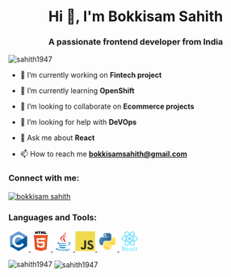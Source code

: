 <h1 align="center">Hi 👋, I'm Bokkisam Sahith</h1>
<h3 align="center">A passionate frontend developer from India</h3>

<p align="left"> <img src="https://komarev.com/ghpvc/?username=sahith1947&label=Profile%20views&color=0e75b6&style=flat" alt="sahith1947" /> </p>

- 🔭 I’m currently working on **Fintech project**

- 🌱 I’m currently learning **OpenShift**

- 👯 I’m looking to collaborate on **Ecommerce projects**

- 🤝 I’m looking for help with **DeVOps**

- 💬 Ask me about **React**

- 📫 How to reach me **bokkisamsahith@gmail.com**

<h3 align="left">Connect with me:</h3>
<p align="left">
<a href="https://linkedin.com/in/bokkisam sahith" target="blank"><img align="center" src="https://raw.githubusercontent.com/rahuldkjain/github-profile-readme-generator/master/src/images/icons/Social/linked-in-alt.svg" alt="bokkisam sahith" height="30" width="40" /></a>
</p>

<h3 align="left">Languages and Tools:</h3>
<p align="left"> <a href="https://www.cprogramming.com/" target="_blank" rel="noreferrer"> <img src="https://raw.githubusercontent.com/devicons/devicon/master/icons/c/c-original.svg" alt="c" width="40" height="40"/> </a> <a href="https://www.w3.org/html/" target="_blank" rel="noreferrer"> <img src="https://raw.githubusercontent.com/devicons/devicon/master/icons/html5/html5-original-wordmark.svg" alt="html5" width="40" height="40"/> </a> <a href="https://www.java.com" target="_blank" rel="noreferrer"> <img src="https://raw.githubusercontent.com/devicons/devicon/master/icons/java/java-original.svg" alt="java" width="40" height="40"/> </a> <a href="https://developer.mozilla.org/en-US/docs/Web/JavaScript" target="_blank" rel="noreferrer"> <img src="https://raw.githubusercontent.com/devicons/devicon/master/icons/javascript/javascript-original.svg" alt="javascript" width="40" height="40"/> </a> <a href="https://www.python.org" target="_blank" rel="noreferrer"> <img src="https://raw.githubusercontent.com/devicons/devicon/master/icons/python/python-original.svg" alt="python" width="40" height="40"/> </a> <a href="https://reactjs.org/" target="_blank" rel="noreferrer"> <img src="https://raw.githubusercontent.com/devicons/devicon/master/icons/react/react-original-wordmark.svg" alt="react" width="40" height="40"/> </a> </p>

<p><img align="left" src="https://github-readme-stats.vercel.app/api/top-langs?username=sahith1947&show_icons=true&locale=en&layout=compact" alt="sahith1947" /></p>

<p>&nbsp;<img align="center" src="https://github-readme-stats.vercel.app/api?username=sahith1947&show_icons=true&locale=en" alt="sahith1947" /></p>
